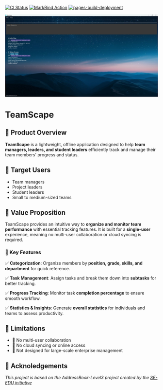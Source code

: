 [![CI Status](https://github.com/AY2425S2-CS2103-F09-4/tp/workflows/Java%20CI/badge.svg)](https://github.com/AY2425S2-CS2103-F09-4/tp/actions)
[![MarkBind Action](https://github.com/AY2425S2-CS2103-F09-4/tp/actions/workflows/docs.yml/badge.svg)](https://github.com/AY2425S2-CS2103-F09-4/tp/actions/workflows/docs.yml)
[![pages-build-deployment](https://github.com/AY2425S2-CS2103-F09-4/tp/actions/workflows/pages/pages-build-deployment/badge.svg)](https://github.com/AY2425S2-CS2103-F09-4/tp/actions/workflows/pages/pages-build-deployment)

![Ui](docs/images/Ui.png)

# TeamScape

## 📌 Product Overview
**TeamScape** is a lightweight, offline application designed to help **team managers, leaders, and student leaders** efficiently track and manage their team members' progress and status. 

## 🎯 Target Users
- Team managers
- Project leaders
- Student leaders
- Small to medium-sized teams

## 🚀 Value Proposition
TeamScape provides an intuitive way to **organize and monitor team performance** with essential tracking features. It is built for a **single-user** experience, meaning no multi-user collaboration or cloud syncing is required.

### 🔹 Key Features
✅ **Categorization**: Organize members by **position, grade, skills, and department** for quick reference.

✅ **Task Management**: Assign tasks and break them down into **subtasks** for better tracking.

✅ **Progress Tracking**: Monitor task **completion percentage** to ensure smooth workflow.

✅ **Statistics & Insights**: Generate **overall statistics** for individuals and teams to assess productivity.

## 📌 Limitations
- 🚫 No multi-user collaboration
- 🚫 No cloud syncing or online access
- 🚫 Not designed for large-scale enterprise management

## 📄 Acknoledgements
_This project is based on the AddressBook-Level3 project created by the [SE-EDU initiative](https://se-education.org)_

